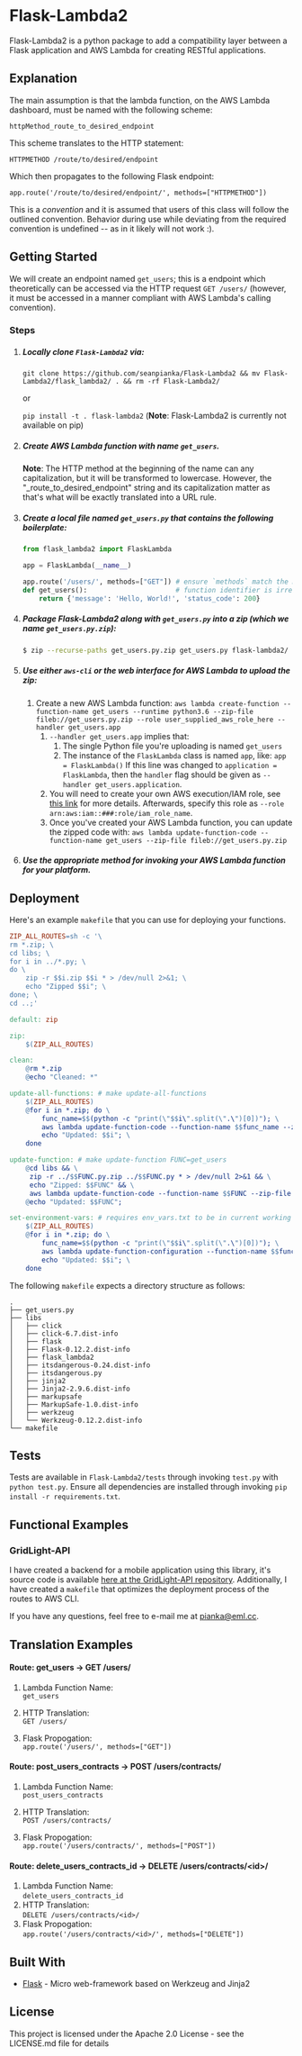 # Flask-Lambda2

Flask-Lambda2 is a python package to add a compatibility layer between a Flask application and AWS Lambda for creating RESTful applications.

## Explanation

The main assumption is that the lambda function, on the AWS Lambda
dashboard, must be named with the following scheme:

    httpMethod_route_to_desired_endpoint

This scheme translates to the HTTP statement:

    HTTPMETHOD /route/to/desired/endpoint

Which then propagates to the following Flask endpoint:

    app.route('/route/to/desired/endpoint/', methods=["HTTPMETHOD"])


This is a *convention* and it is assumed that users of this class will
follow the outlined convention. Behavior during use while deviating
from the required convention is undefined -- as in it likely will not work :).

## Getting Started

We will create an endpoint named `get_users`; this is a endpoint which theoretically can be accessed via the HTTP request `GET /users/` (however, it must be accessed in a manner compliant with AWS Lambda's calling convention).

### Steps
1. ##### Locally clone `Flask-Lambda2` via:

    `git clone https://github.com/seanpianka/Flask-Lambda2 && mv Flask-Lambda2/flask_lambda2/ . && rm -rf Flask-Lambda2/`

    or

    `pip install -t . flask-lambda2` (**Note**: Flask-Lambda2 is currently not available on pip)

1. ##### Create AWS Lambda function with name `get_users`.
    **Note**: The HTTP method at the beginning of the name can any capitalization, but it will be transformed to lowercase. However, the "_route_to_desired_endpoint" string and its capitalization matter as that's what will be exactly translated into a URL rule.
1. ##### Create a local file named `get_users.py` that contains the following boilerplate:
    ```python
    from flask_lambda2 import FlaskLambda

    app = FlaskLambda(__name__)

    app.route('/users/', methods=["GET"]) # ensure `methods` match the method specified by the lambda function name
    def get_users():                      # function identifier is irrelevant to functionality
        return {'message': 'Hello, World!', 'status_code': 200}
    ```
1. ##### Package Flask-Lambda2 along with `get_users.py` into a zip (which we name `get_users.py.zip`):
    ```bash
    $ zip --recurse-paths get_users.py.zip get_users.py flask-lambda2/
    ```

1. ##### Use either `aws-cli` or the web interface for AWS Lambda to upload the zip:

    1. Create a new AWS Lambda function: `aws lambda create-function --function-name get_users --runtime python3.6 --zip-file fileb://get_users.py.zip --role user_supplied_aws_role_here --handler get_users.app`
        1. `--handler get_users.app` implies that:
            1. The single Python file you're uploading is named `get_users`
            1. The instance of the `FlaskLambda` class is named `app`, like: `app = FlaskLambda()` If this line was changed to `application = FlaskLambda`, then the `handler` flag should be given as `--handler get_users.application`.
        1. You will need to create your own AWS execution/IAM role, see [this link](https://docs.aws.amazon.com/lambda/latest/dg/with-s3-example-create-iam-role.html) for more details. Afterwards, specify this role as `--role arn:aws:iam::###:role/iam_role_name`.
        1. Once you've created your AWS Lambda function, you can update the zipped code with: `aws lambda update-function-code --function-name get_users --zip-file fileb://get_users.py.zip`

1. ##### Use the appropriate method for invoking your AWS Lambda function for your platform.

## Deployment

Here's an example `makefile` that you can use for deploying your functions. 

```makefile
ZIP_ALL_ROUTES=sh -c '\
rm *.zip; \
cd libs; \
for i in ../*.py; \
do \
	zip -r $$i.zip $$i * > /dev/null 2>&1; \
	echo "Zipped $$i"; \
done; \
cd ..;'

default: zip

zip:
	$(ZIP_ALL_ROUTES)

clean:
	@rm *.zip
	@echo "Cleaned: *"

update-all-functions: # make update-all-functions
	$(ZIP_ALL_ROUTES)
	@for i in *.zip; do \
		func_name=$$(python -c "print(\"$$i\".split(\".\")[0])"); \
		aws lambda update-function-code --function-name $$func_name --zip-file fileb://$$i > /dev/null 2>&1; \
		echo "Updated: $$i"; \
	done

update-function: # make update-function FUNC=get_users
	@cd libs && \
	 zip -r ../$$FUNC.py.zip ../$$FUNC.py * > /dev/null 2>&1 && \
	 echo "Zipped: $$FUNC" && \
	 aws lambda update-function-code --function-name $$FUNC --zip-file fileb://../$$FUNC.py.zip > /dev/null 2>&1;
	@echo "Updated: $$FUNC";

set-environment-vars: # requires env_vars.txt to be in current working directory and to be in JSON format, see aws-cli documentation for update-function configuration
	$(ZIP_ALL_ROUTES)
	@for i in *.zip; do \
		func_name=$$(python -c "print(\"$$i\".split(\".\")[0])"); \
		aws lambda update-function-configuration --function-name $$func_name --environment $$(<env_vars.txt) > /dev/null 2>&1; \
		echo "Updated: $$i"; \
	done
```

The following `makefile` expects a directory structure as follows:

```
.
├── get_users.py
├── libs
│   ├── click
│   ├── click-6.7.dist-info
│   ├── flask
│   ├── Flask-0.12.2.dist-info
│   ├── flask_lambda2
│   ├── itsdangerous-0.24.dist-info
│   ├── itsdangerous.py
│   ├── jinja2
│   ├── Jinja2-2.9.6.dist-info
│   ├── markupsafe
│   ├── MarkupSafe-1.0.dist-info
│   ├── werkzeug
│   └── Werkzeug-0.12.2.dist-info
└── makefile

```

## Tests

Tests are available in `Flask-Lambda2/tests` through invoking `test.py` with `python test.py`. Ensure all dependencies are installed through invoking `pip install -r requirements.txt`.

## Functional Examples

### GridLight-API
I have created a backend for a mobile application using this library, it's source code is available [here at the GridLight-API repository](https://github.com/seanpianka/GridLight-API). Additionally, I have created a `makefile` that optimizes the deployment process of the routes to AWS CLI.

If you have any questions, feel free to e-mail me at pianka@eml.cc.

## Translation Examples

#### Route: get_users -> GET /users/

1. Lambda Function Name:  
`get_users`

2. HTTP Translation:  
`GET /users/`

3. Flask Propogation:   
`app.route('/users/', methods=["GET"])`

#### Route: post_users_contracts -> POST /users/contracts/

1. Lambda Function Name:  
`post_users_contracts`

2. HTTP Translation:  
`POST /users/contracts/`

3. Flask Propogation:  
`app.route('/users/contracts/', methods=["POST"])`

#### Route: delete_users_contracts_id -> DELETE /users/contracts/\<id\>/

1. Lambda Function Name:  
`delete_users_contracts_id`
2. HTTP Translation:  
`DELETE /users/contracts/<id>/`
3. Flask Propogation:  
`app.route('/users/contracts/<id>/', methods=["DELETE"])`

## Built With

* [Flask](https://github.com/pallets/flask) - Micro web-framework based on Werkzeug and Jinja2

## License

This project is licensed under the Apache 2.0 License - see the LICENSE.md file for details
